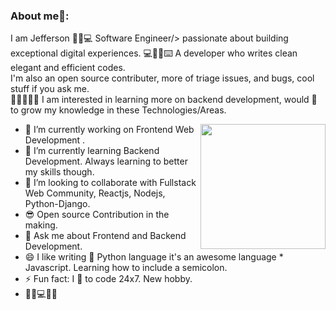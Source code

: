 ### About me🧑:
I am Jefferson ​🏄🏻​💻​ Software Engineer/> passionate about building exceptional digital
experiences. ​💻​👨‍💻​⌨️️​ A developer who writes clean elegant and efficient codes.<br/>
I'm also an open source contributer, more of triage issues, and bugs,
cool stuff if you ask me.<br/>
​👨‍💻​💬​👩‍💻​
I am interested in learning more on backend development, would 💖 to grow my knowledge in these Technologies/Areas.

<img align="right" src="https://media.giphy.com/media/M9gbBd9nbDrOTu1Mqx/giphy.gif" width="200"/>

- 🔭 I’m currently working on Frontend Web Development .
- 🌱 I’m currently learning Backend Development. Always learning to better my skills though.
- 👯 I’m looking to collaborate with Fullstack Web Community, Reactjs, Nodejs, Python-Django.
- 😎 Open source Contribution in the making.
- 💬 Ask me about Frontend and Backend Development.
- 😄 I like writing :snake: Python language it's an awesome language * Javascript. Learning how to include a semicolon. 
- ⚡ Fun fact: I 💖 to code 24x7. New hobby.
- ​🌳​🍃​💻​👩‍💻​
